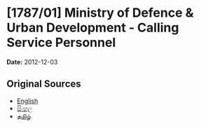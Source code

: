 # [1787/01] Ministry of Defence & Urban Development - Calling Service Personnel

**Date:** 2012-12-03

## Original Sources

- [English](https://documents.gov.lk/view/extra-gazettes/2012/12/1787-01_E.pdf)
- [සිංහල](https://documents.gov.lk/view/extra-gazettes/2012/12/1787-01_S.pdf)
- [தமிழ்](https://documents.gov.lk/view/extra-gazettes/2012/12/1787-01_T.pdf)
